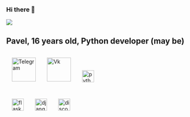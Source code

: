 ### Hi there 👋

<img src="https://i.pinimg.com/originals/b2/2a/a2/b22aa22b2f3f55b6468361158d52e2e7.gif" object-fit="cover">

## **Pavel, 16 years old, Python developer (may be)**

<a href="https://t.me/ZetoQqq">
  <img align="left" alt="Telegram" width="64px" src="https://cdn1.iconfinder.com/data/icons/andriod-app-logo/32/icon_telegram-256.png" style="vertical-align: top; margin: 15px">
</a>
<a href="https://vk.com/zeto_qq">
  <img align="left" alt="Vk" width="64px" src="https://cdn1.iconfinder.com/data/icons/andriod-app-logo/32/icon_vk-256.png" style="vertical-align: top; margin: 15px">
</a>
<br>
<br>

<img src="https://cdn3.iconfinder.com/data/icons/logos-and-brands-adobe/512/267_Python-512.png" width="32px" alt="python" style="vertical-align: top; margin: 15px">

<img src="https://pythonforundergradengineers.com/posts/zappa/images/flask_icon.png" width="32px" alt="flask" style="vertical-align: top; margin: 15px"><img src="https://icon-library.com/images/django-icon/django-icon-0.jpg" width="32px" alt="django" style="vertical-align: top; margin: 15px"><img src="https://i.imgur.com/zJI48F6.png" width="32px" alt="discord py" style="vertical-align: top; margin: 15px">

